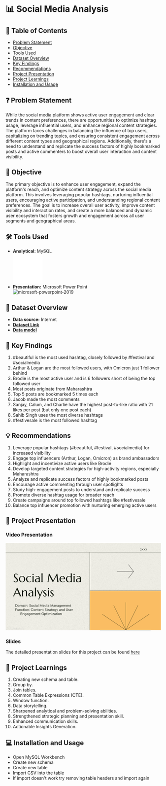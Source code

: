 # 📊 Social Media Analysis

## 📕 Table of Contents
- [Problem Statement](#-problem-statement)
- [Objective](#-objective)
- [Tools Used](#%EF%B8%8F-tools-used)
- [Dataset Overview](#-dataset-overview)
- [Key Findings](#-key-findings)
- [Recommendations](#-recommendations)
- [Project Presentation](#-project-presentation)
- [Project Learnings](#-project-learnings)
- [Installation and Usage](#-installation-and-usage)

## ❓ Problem Statement
While the social media platform shows active user engagement and clear trends in content preferences, there are opportunities to optimize hashtag usage, leverage influential users, and enhance regional content strategies. The platform faces challenges in balancing the influence of top users, capitalizing on trending topics, and ensuring consistent engagement across different content types and geographical regions. Additionally, there's a need to understand and replicate the success factors of highly bookmarked posts and active commenters to boost overall user interaction and content visibility.

## 🎯 Objective
The primary objective is to enhance user engagement, expand the platform's reach, and optimize content strategy across the social media platform. This involves leveraging popular hashtags, nurturing influential users, encouraging active participation, and understanding regional content preferences. The goal is to increase overall user activity, improve content visibility and interaction rates, and create a more balanced and dynamic user ecosystem that fosters growth and engagement across all user segments and geographical areas.

## 🛠️ Tools Used
- **Analytical:**  MySQL\
  <img width="96" height="96" src="https://github.com/amanat-mahmud/Sales_Performance_Analysis_SQL/blob/main/icons8-mysql-96.png" alt="mysql-logo"/>
- **Presentation:** Microsoft Power Point\
  <img width="96" height="96" src="https://img.icons8.com/fluency/96/microsoft-powerpoint-2019.png" alt="microsoft-powerpoint-2019"/>

## 📅 Dataset Overview
- **Data source:** Internet
- [**Dataset Link**](https://github.com/amanat-mahmud/social_medial_analysis/tree/main/Dataset)
- [**Data model**](https://github.com/amanat-mahmud/social_medial_analysis/blob/main/data%20model.png)

## 🔎 Key Findings
1. #beautiful is the most used hashtag, closely followed by #festival and #socialmedia
2. Arthur & Logan are the most followed users, with Omicron just 1 follower behind
3. Brodie is the most active user and is 6 followers short of being the top followed user
4. Most posts originate from Maharashtra
5. Top 5 posts are bookmarked 5 times each
6. Jacob made the most comments
7. Sanjay, Calum, and Charlie have the highest post-to-like ratio with 21 likes per post (but only one post each)
8. Sahib Singh uses the most diverse hashtags
9. #festivesale is the most followed hashtag

## 💡 Recommendations
1. Leverage popular hashtags (#beautiful, #festival, #socialmedia) for increased visibility
2. Engage top influencers (Arthur, Logan, Omicron) as brand ambassadors
3. Highlight and incentivize active users like Brodie
4. Develop targeted content strategies for high-activity regions, especially Maharashtra
5. Analyze and replicate success factors of highly bookmarked posts
6. Encourage active commenting through user spotlights
7. Study high-engagement posts to understand and replicate success
8. Promote diverse hashtag usage for broader reach
9. Create campaigns around top followed hashtags like #festivesale
10. Balance top influencer promotion with nurturing emerging active users

## 📌 Project Presentation
### Video Presentation
[![Social Media Analysis Presentation](https://github.com/amanat-mahmud/social_medial_analysis/blob/main/cover.png)](https://www.linkedin.com/posts/amanat-mahmud_beautiful-festival-socialmedia-activity-7222843175541858304-l4FY?utm_source=share&utm_medium=member_desktop)

### Slides
The detailed presentation slides for this project can be found [here](https://github.com/amanat-mahmud/social_medial_analysis/blob/main/slide.pdf)

## 🧠 Project Learnings
1. Creating new schema and table.
2. Group by.
3. Join tables.
4. Common Table Expressions (CTE).
5. Window function.
6. Data storytelling.
7. Sharpened analytical and problem-solving abilities.
8. Strengthened strategic planning and  presentation skill.
9. Enhanced communication skills.
12. Actionable Insights Generation.

## 💻 Installation and Usage
- Open MySQL Workbench
- Create new schema
- Create new table
- Import CSV into the table
- If import doesn't work try removing table headers and import again
